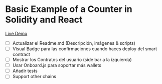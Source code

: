 # Basic Example of a Counter in Solidity and React

[Live Demo](https://danisomoza.github.io/Counter-in-Solidity)

- [ ] Actualizar el Readme.md (Descripción, imágenes & scripts)
- [ ] Visual Badge para las confirmaciones cuando haces deploy del smart contract
- [ ] Mostrar los Contratos del usuario (side bar a la izquierda)
- [ ] Usar Onboard.js para soportar más wallets
- [ ] Añadir tests
- [ ] Support other chains
